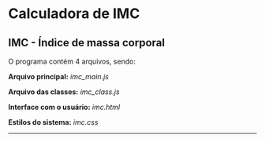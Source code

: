 # Calculadora de IMC

## IMC - Índice de massa corporal

O programa contém 4 arquivos, sendo:

**Arquivo principal:** *imc_main.js*

**Arquivo das classes:** *imc_class.js*

**Interface com o usuário:** *imc.html*

**Estilos do sistema:** *imc.css*

-------------------------------------------------------------------
